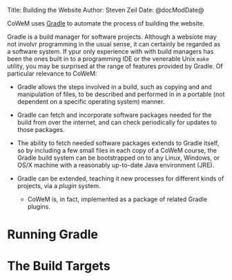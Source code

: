 Title: Building the Website
Author: Steven Zeil
Date: @docModDate@

CoWeM uses [Gradle](https://gradle.org) to automate the process of building the website.

Gradle is a build manager for software projects. Although a websiote may not involvr programming
in the usual sense, it can certainly be regarded as a software system. If ypur only experience with
with build managers has been the ones built in to a programming IDE or the venerable Unix `make` utility,
you may be surprised at the range of features provided by Gradle.  Of particular relevance to CoWeM:

* Gradle allows the steps involved in a build, such as copying and and manipulation of files, to be described and performed in in a portable (not dependent on a specific operating system) manner.

* Gradle can fetch and incorporate software packages needed for the build from over the internet,
  and can check periodically for updates to those packages.
  
* The ability to fetch needed software packages extends to Gradle itself, so by including a few small
  files in each copy of a CoWeM course, the Gradle build system can be bootstrapped on to any Linux,
  Windows, or OS/X machine with a reasonably up-to-date Java environment (JRE).
  
* Gradle can be extended, teaching it new processes for different kinds of projects, via a _plugin_ system.
    * CoWeM is, in fact, implemented as a package of related Gradle plugins.


# Running Gradle


# The Build Targets


